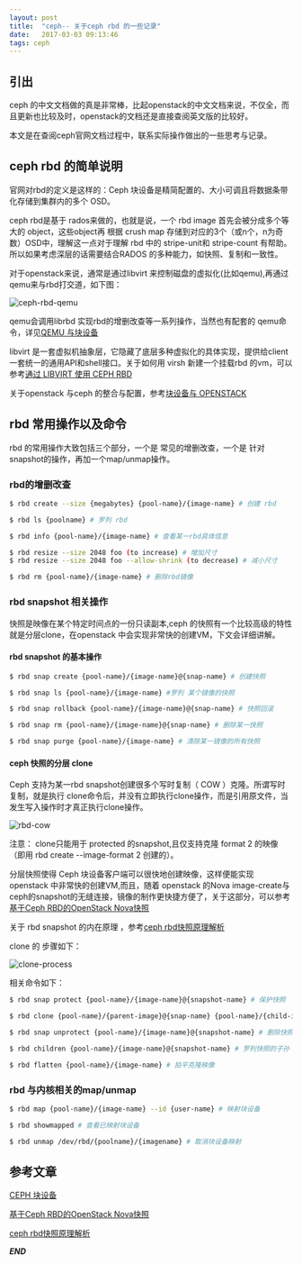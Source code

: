 ```yaml
---
layout: post
title:  "ceph-- 关于ceph rbd 的一些记录"
date:   2017-03-03 09:13:46
tags: ceph
---
```




## 引出

ceph 的中文文档做的真是非常棒，比起openstack的中文文档来说，不仅全，而且更新也比较及时，openstack的文档还是直接查阅英文版的比较好。

本文是在查阅ceph官网文档过程中，联系实际操作做出的一些思考与记录。


## ceph rbd 的简单说明

官网对rbd的定义是这样的：Ceph 块设备是精简配置的、大小可调且将数据条带化存储到集群内的多个 OSD。

ceph rbd是基于 rados来做的，也就是说，一个 rbd image 首先会被分成多个等大的 object，这些object再 根据 crush map 存储到对应的3个（或n个，n为奇数）OSD中，理解这一点对于理解 rbd 中的 stripe-unit和 stripe-count 有帮助。
所以如果考虑深层的话需要结合RADOS 的多种能力，如快照、复制和一致性。

对于openstack来说，通常是通过libvirt 来控制磁盘的虚拟化(比如qemu),再通过qemu来与rbd打交道，如下图：

![ceph-rbd-qemu](http://7xrnwq.com1.z0.glb.clouddn.com/2017-03-03-openstack-ceph-rbd.png)

qemu会调用librbd 实现rbd的增删改查等一系列操作，当然也有配套的 qemu命令，详见[QEMU 与块设备](http://docs.ceph.org.cn/rbd/qemu-rbd/)

libvirt 是一套虚拟机抽象层，它隐藏了底层多种虚拟化的具体实现，提供给client一套统一的通用API和shell接口。关于如何用 virsh 新建一个挂载rbd 的vm，可以参考[通过 LIBVIRT 使用 CEPH RBD](http://docs.ceph.org.cn/rbd/libvirt/)

关于openstack 与ceph 的整合与配置，参考[块设备与 OPENSTACK](http://docs.ceph.org.cn/rbd/rbd-openstack/)



## rbd 常用操作以及命令

rbd 的常用操作大致包括三个部分，一个是 常见的增删改查，一个是 针对 snapshot的操作，再加一个map/unmap操作。

### rbd的增删改查

```bash
$ rbd create --size {megabytes} {pool-name}/{image-name} # 创建 rbd

$ rbd ls {poolname} # 罗列 rbd

$ rbd info {pool-name}/{image-name} # 查看某一rbd具体信息

$ rbd resize --size 2048 foo (to increase) # 增加尺寸
$ rbd resize --size 2048 foo --allow-shrink (to decrease) # 减小尺寸

$ rbd rm {pool-name}/{image-name} # 删除rbd镜像
```



### rbd snapshot 相关操作

快照是映像在某个特定时间点的一份只读副本,ceph 的快照有一个比较高级的特性就是分层clone，在openstack 中会实现非常快的创建VM，下文会详细讲解。

#### rbd snapshot 的基本操作

```bash
$ rbd snap create {pool-name}/{image-name}@{snap-name} # 创建快照

$ rbd snap ls {pool-name}/{image-name} #罗列 某个镜像的快照

$ rbd snap rollback {pool-name}/{image-name}@{snap-name} # 快照回滚

$ rbd snap rm {pool-name}/{image-name}@{snap-name} # 删除某一快照

$ rbd snap purge {pool-name}/{image-name} # 清除某一镜像的所有快照

```

#### ceph 快照的分层 clone

Ceph 支持为某一rbd snapshot创建很多个写时复制（ COW ）克隆。所谓写时复制，就是执行 clone命令后，并没有立即执行clone操作，而是引用原文件，当发生写入操作时才真正执行clone操作。

![rbd-cow](http://7xrnwq.com1.z0.glb.clouddn.com/2017-03-03-ceph-cow.png)

注意： clone只能用于 protected 的snapshot,且仅支持克隆 format 2 的映像（即用 rbd create --image-format 2 创建的）。

分层快照使得 Ceph 块设备客户端可以很快地创建映像，这样便能实现openstack 中非常快的创建VM,而且，随着 openstack 的Nova image-create与ceph的snapshot的无缝连接，镜像的制作更快捷方便了，关于这部分，可以参考[基于Ceph RBD的OpenStack Nova快照](http://ceph.org.cn/2016/05/02/%E5%9F%BA%E4%BA%8Eceph-rbd%E7%9A%84openstack-nova%E5%BF%AB%E7%85%A7/)

关于 rbd snapshot 的内在原理 ，参考[ceph rbd快照原理解析](http://www.sysnote.org/2016/02/28/ceph-rbd-snap/)

clone 的 步骤如下：

![clone-process](http://7xrnwq.com1.z0.glb.clouddn.com/2017-03-03-clone-process.png)

相关命令如下：

```bash
$ rbd snap protect {pool-name}/{image-name}@{snapshot-name} # 保护快照

$ rbd clone {pool-name}/{parent-image}@{snap-name} {pool-name}/{child-image-name} #克隆快照

$ rbd snap unprotect {pool-name}/{image-name}@{snapshot-name} # 删除快照前，必须先取消保护。此外，不可以删除被克隆映像引用的快照，所以在删除快照前，必须先拍平（ flatten ）此快照的各个克隆。

$ rbd children {pool-name}/{image-name}@{snapshot-name} # 罗列快照的子孙

$ rbd flatten {pool-name}/{image-name} # 拍平克隆映像

```



### rbd 与内核相关的map/unmap

```bash
$ rbd map {pool-name}/{image-name} --id {user-name} # 映射块设备

$ rbd showmapped # 查看已映射块设备

$ rbd unmap /dev/rbd/{poolname}/{imagename} # 取消块设备映射

```




## 参考文章


[CEPH 块设备](http://docs.ceph.org.cn/rbd/rbd/)

[基于Ceph RBD的OpenStack Nova快照](http://ceph.org.cn/2016/05/02/%E5%9F%BA%E4%BA%8Eceph-rbd%E7%9A%84openstack-nova%E5%BF%AB%E7%85%A7/)

[ceph rbd快照原理解析](http://www.sysnote.org/2016/02/28/ceph-rbd-snap/)

***END***

